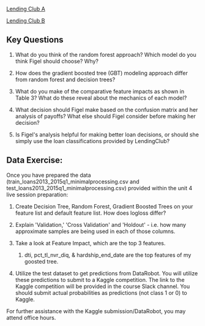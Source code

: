 [Lending Club A](https://services.hbsp.harvard.edu/api/courses/1122752/items/119021-PDF-ENG/sclinks/4c836fd15436ffb1913c9d6905c276ca)


[Lending Club B](https://services.hbsp.harvard.edu/api/courses/1122752/items/119022-PDF-ENG/sclinks/8328cf7e8fa110d69a08247dc0c02448)
## Key Questions

1. What do you think of the random forest approach? Which model do you think Figel should choose? Why?

2. How does the gradient boosted tree (GBT) modeling approach differ from random forest and decision trees?

3. What do you make of the comparative feature impacts as shown in Table 3? What do these reveal about the mechanics of each model?

4. What decision should Figel make based on the confusion matrix and her analysis of payoffs? What else should Figel consider before making her decision?

5. Is Figel's analysis helpful for making better loan decisions, or should she simply use the loan classifications provided by LendingClub?

## Data Exercise:

Once you have prepared the data (train_loans2013_2015q1_minimalprocessing.csv and test_loans2013_2015q1_minimalprocessing.csv)  provided within the unit 4 live session preparation:

1. Create Decision Tree, Random Forest, Gradient Boosted Trees on your feature list and default feature list. How does logloss differ? 

2. Explain 'Validation,' 'Cross Validation' and 'Holdout' - i.e. how many approximate samples are being used in each of those columns.

3. Take a look at Feature Impact, which are the top 3 features.
   1. dti, pct_tl_nvr_diq, & hardship_end_date are the top features of my goosted tree.

4. Utilize the test dataset to get predictions from DataRobot. You will utilize these predictions to submit to a Kaggle competition. The link to the Kaggle competition will be provided in the course Slack channel. You should submit actual probabilities as predictions (not class 1 or 0) to Kaggle.

For further assistance with the Kaggle submission/DataRobot, you may attend office hours.